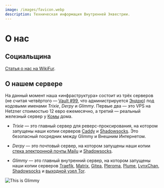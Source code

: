 ```yaml
---
image: /images/favicon.webp
description: Техническая информация Внутренней Эквестрии.
---
```


# О нас

## Социальщина

[Статья о нас на WikiFur](https://ru.wikifur.com/wiki/Inner_Equestria).

## О нашем сервере

На данный момент наша «инфраструктура» состоит из трёх серверов (не считая четвёртого — [Vault #99](/how/peertube.md), что администрируется [Эндрю](https://amorgan.xyz/)) под кодовыми именами _Trixie_, _Derpy_ и _Glimmy_. Первые два — это VPS на Hetzner стоимостью 12 евро ежемесячно, а третий — реальный железный сервер у [Комы](/who/commagray.md) дома.

- _Trixie_ — это главный сервер для реверс-проксирования, на котором запущены наши копии серверов [Caddy](https://caddyserver.com) и [Shadowsocks](/how/shadowsocks.md). Это безопасный посредник между Glimmy и Внешним Интернетом.

- _Derpy_ — это почтовый сервер, на котором запущены наши копии [стека электронной почты Mailu](/how/email.md) и [Shadowsocks](/how/shadowsocks.md).

- _Glimmy_ — это главный внутренний сервер, на котором запущены наши копии серверов [Traefik](https://traefik.io), [Matrix](/how/matrix.md), [Gitea](/how/gitea.md), [Pleroma](/how/pleroma.md), [Plume](/how/plume.md), [LynxChan](/how/lynxchan.md), [Shadowsocks](/how/shadowsocks.md) и [выходной узел Tor](https://www.torproject.org).

![This is Glimmy](/images/glimmy_naked.jpg)